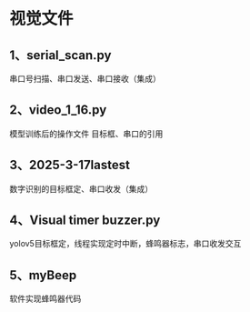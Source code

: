 # 视觉文件
## 1、serial_scan.py
串口号扫描、串口发送、串口接收（集成）
## 2、video_1_16.py
模型训练后的操作文件
目标框、串口的引用
## 3、2025-3-17lastest
数字识别的目标框定、串口收发（集成）
## 4、Visual timer buzzer.py
yolov5目标框定，线程实现定时中断，蜂鸣器标志，串口收发交互
## 5、myBeep
软件实现蜂鸣器代码
